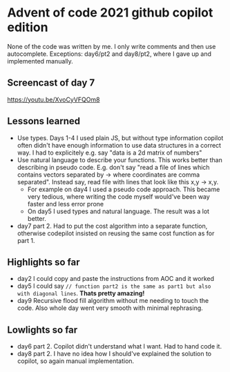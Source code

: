 # Advent of code 2021 github copilot edition

None of the code was written by me. I only write comments and then use autocomplete.
Exceptions: day6/pt2 and day8/pt2, where I gave up and implemented manually.

## Screencast of day 7

https://youtu.be/XvoCyVFQOm8

## Lessons learned

- Use types. Days 1-4 I used plain JS, but without type information copilot often didn't have enough information to use data structures in a correct way. I had to explicitely e.g. say "data is a 2d matrix of numbers"
- Use natural language to describe your functions. This works better than describing in pseudo code. E.g. don't say "read a file of lines which contains vectors separated by -> where coordinates are comma separated". Instead say, read file with lines that look like this x,y -> x,y.
  - For example on day4 I used a pseudo code approach. This became very tedious, where writing the code myself would've been way faster and less error prone
  - On day5 I used types and natural language. The result was a lot better.
- day7 part 2. Had to put the cost algorithm into a separate function, otherwise codepilot insisted on reusing the same cost function as for part 1.

## Highlights so far

- day2 I could copy and paste the instructions from AOC and it worked
- day5 I could say `// function part2 is the same as part1 but also with diagonal lines`. **Thats pretty amazing!**
- day9 Recursive flood fill algorithm without me needing to touch the code. Also whole day went very smooth with minimal rephrasing.

## Lowlights so far

- day6 part 2. Copilot didn't understand what I want. Had to hand code it.
- day8 part 2. I have no idea how I should've explained the solution to copilot, so again manual implementation.
